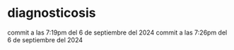 # diagnosticosis
 commit a las 7:19pm del 6 de septiembre del 2024
 commit a las 7:26pm del 6 de septiembre del 2024